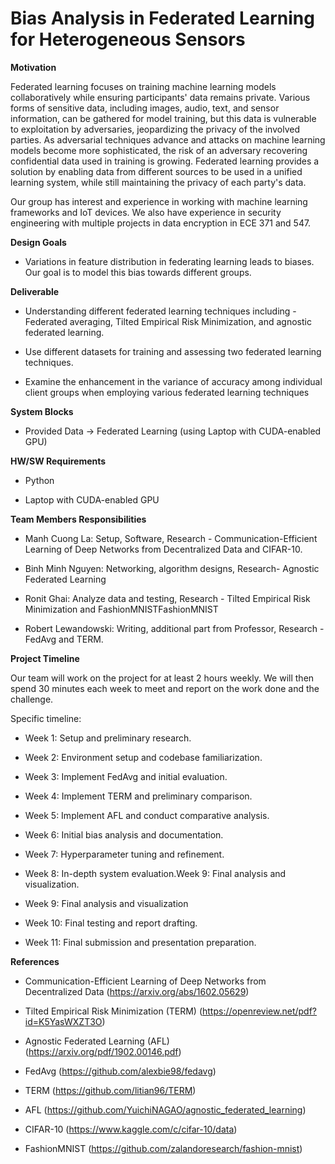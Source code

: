 # Bias Analysis in Federated Learning for Heterogeneous Sensors

**Motivation**

Federated learning focuses on training machine learning models collaboratively while ensuring participants' data remains private. Various forms of sensitive data, including images, audio, text, and sensor information, can be gathered for model training, but this data is vulnerable to exploitation by adversaries, jeopardizing the privacy of the involved parties. As adversarial techniques advance and attacks on machine learning models become more sophisticated, the risk of an adversary recovering confidential data used in training is growing. Federated learning provides a solution by enabling data from different sources to be used in a unified learning system, while still maintaining the privacy of each party's data.

Our group has interest and experience in working with machine learning frameworks and IoT devices. We also have experience in security engineering with multiple projects in data encryption in ECE 371 and 547. 

**Design Goals**

- Variations in feature distribution in federating learning leads to biases. Our goal is to model this bias towards different groups.

**Deliverable**

-  Understanding different federated learning techniques including - Federated averaging, Tilted Empirical Risk Minimization, and agnostic federated learning.
  
-  Use different datasets for training and assessing two federated learning techniques.
  
-  Examine the enhancement in the variance of accuracy among individual client groups when employing various federated learning techniques

**System Blocks**

- Provided Data -> Federated Learning (using Laptop with CUDA-enabled GPU)

**HW/SW Requirements**

-  Python

-  Laptop with CUDA-enabled GPU

**Team Members Responsibilities**

-  Manh Cuong La: Setup, Software, Research - Communication-Efficient Learning of Deep Networks from Decentralized Data and CIFAR-10. 

-  Binh Minh Nguyen: Networking, algorithm designs, Research- Agnostic Federated Learning

-  Ronit Ghai: Analyze data and testing, Research - Tilted Empirical Risk Minimization and FashionMNISTFashionMNIST

-  Robert Lewandowski: Writing, additional part from Professor, Research - FedAvg and TERM. 

**Project Timeline**

Our team will work on the project for at least 2 hours weekly. We will then spend 30 minutes each week to meet and report on the work done and the challenge.

Specific timeline:

- Week 1: Setup and preliminary research.
  
- Week 2: Environment setup and codebase familiarization.
  
- Week 3: Implement FedAvg and initial evaluation.
  
- Week 4: Implement TERM and preliminary comparison.
  
- Week 5: Implement AFL and conduct comparative analysis.
  
- Week 6: Initial bias analysis and documentation.
  
- Week 7: Hyperparameter tuning and refinement.
  
- Week 8: In-depth system evaluation.Week 9: Final analysis and visualization.

- Week 9: Final analysis and visualization
  
- Week 10: Final testing and report drafting.
  
- Week 11: Final submission and presentation preparation.


**References**

- Communication-Efficient Learning of Deep Networks from Decentralized Data (https://arxiv.org/abs/1602.05629)

- Tilted Empirical Risk Minimization (TERM) (https://openreview.net/pdf?id=K5YasWXZT3O)

- Agnostic Federated Learning (AFL) (https://arxiv.org/pdf/1902.00146.pdf)

- FedAvg (https://github.com/alexbie98/fedavg)

- TERM (https://github.com/litian96/TERM)

- AFL (https://github.com/YuichiNAGAO/agnostic_federated_learning)

- CIFAR-10 (https://www.kaggle.com/c/cifar-10/data)

- FashionMNIST (https://github.com/zalandoresearch/fashion-mnist)

